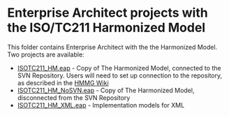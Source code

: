 # Enterprise Architect projects with the ISO/TC211 Harmonized Model

This folder contains Enterprise Architect with the the Harmonized Model. Two projects are available:
* [ISOTC211_HM.eap](https://github.com/ISO-TC211/HMMG/raw/master/EA/ISOTC211_HM.eap) - Copy of The Harmonized Model, connected to the SVN Repository. Users will need to set up connection to the repository, as described in the [HMMG Wiki](https://github.com/ISO-TC211/HMMG/wiki/Connecting-to-the-Harmonized-Model-Repository)
* [ISOTC211_HM_NoSVN.eap](https://github.com/ISO-TC211/HMMG/raw/master/EA/ISOTC211_HM_NoSVN.eap) - Copy of The Harmonized Model, disconnected from the SVN Repository
* [ISOTC211_HM_XML.eap](https://github.com/ISO-TC211/HMMG/raw/master/EA/ISOTC211_HM_XML.eap) - Implementation models for XML

